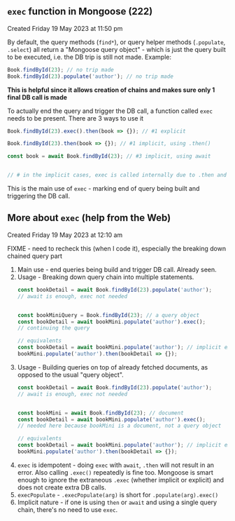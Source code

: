 ## `exec` function in Mongoose (222)
Created Friday 19 May 2023 at 11:50 pm

By default, the query methods (`find*`), or query helper methods (`.populate`, `.select`) all return a "Mongoose query object" - which is just the query built to be executed, i.e. the DB trip is still not made. Example:
```js
Book.findById(23); // no trip made
Book.findById(23).populate('author'); // no trip made
```

**This is helpful since it allows creation of chains and makes sure only 1 final DB call is made**

To actually end the query and trigger the DB call, a function called `exec` needs to be present. There are 3 ways to use it
```js
Book.findById(23).exec().then(book => {}); // #1 explicit

Book.findById(23).then(book => {}); // #1 implicit, using .then()

const book = await Book.findById(23); // #3 implicit, using await


// # in the implicit cases, exec is called internally due to .then and await - the promise handling constructs
```

This is the main use of `exec` - marking end of query being built and triggering the DB call.


## More about `exec` (help from the Web)
Created Friday 19 May 2023 at 12:10 am


FIXME - need to recheck this (when I code it), especially the breaking down chained query part

1. Main use - end queries being build and trigger DB call. Already seen.
2. Usage - Breaking down query chain into multiple statements.
	```js
	const bookDetail = await Book.findById(23).populate('author');
	// await is enough, exec not needed

	
	const bookMiniQuery = Book.findById(23); // a query object
	const bookDetail = await bookMini.populate('author').exec();
	// continuing the query

	// equivalents
	const bookDetail = await bookMini.populate('author'); // implicit exec
	bookMini.populate('author').then(bookDetail => {});
	```
3. Usage - Building queries on top of already fetched documents, as opposed to the usual "query object".
	```js
	const bookDetail = await Book.findById(23).populate('author');
	// await is enough, exec not needed

	
	const bookMini = await Book.findById(23); // document
	const bookDetail = await bookMini.populate('author').exec();
	// needed here because bookMini is a document, not a query object
	
	// equivalents
	const bookDetail = await bookMini.populate('author'); // implicit exec
	bookMini.populate('author').then(bookDetail => {});
	```
4. `exec` is idempotent - doing `exec` with `await`, `.then` will not result in an error. Also calling `.exec()` repeatedly is fine too. Mongoose is smart enough to ignore the extraneous `.exec` (whether implicit or explicit) and does not create extra DB calls.
5. `execPopulate` - `.execPopulate(arg)` is short for `.populate(arg).exec()`
6. Implicit nature - if one is using `then` or `await` and using a single query chain, there's no need to use `exec`.